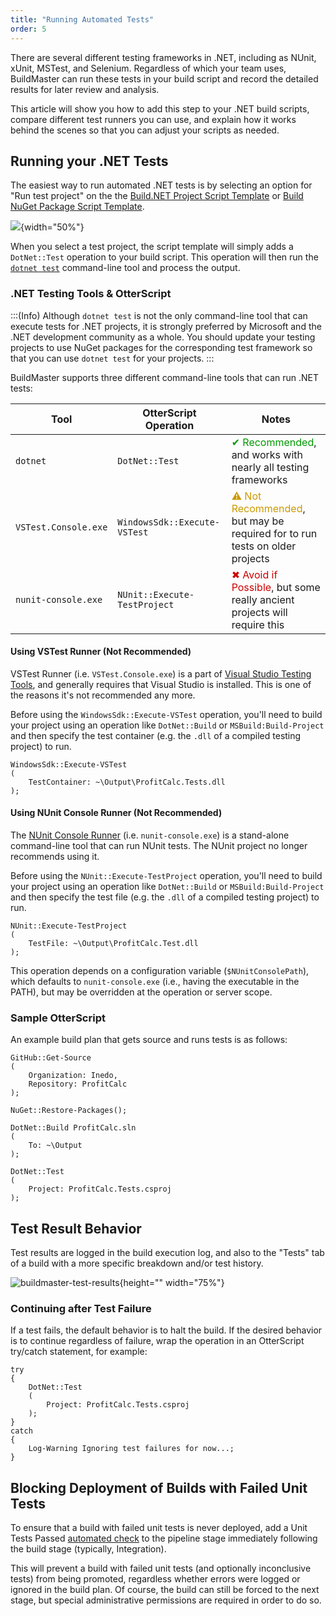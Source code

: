 ```yaml
---
title: "Running Automated Tests"
order: 5
---
```



There are several different testing frameworks in .NET, including as NUnit, xUnit, MSTest, and Selenium. Regardless of which your team uses, BuildMaster can run these tests in your build script and record the detailed results for later review and analysis.

This article will show you how to add this step to your .NET build scripts, compare different test runners you can use, and explain how it works behind the scenes so that you can adjust your scripts as needed.

## Running your .NET Tests
The easiest way to run automated .NET tests is by selecting an option for "Run test project" on the the [Build.NET Project Script Template](/docs/buildmaster/builds-continuous-integration/buildmaster-build-scripts/buildmaster-build-net-project-script-template) or [Build NuGet Package Script Template](/docs/buildmaster/builds-continuous-integration/buildmaster-build-scripts/build-nuget-package-script-template). 

![](/resources/docs/buildmaster-dotnet-build-with-npm-template.png){width="50%"}

When you select a test project, the script template will simply adds a `DotNet::Test` operation to your build script. This operation will then run the [`dotnet test`](https://learn.microsoft.com/en-us/dotnet/core/tools/dotnet-test) command-line tool and process the output.

### .NET Testing Tools & OtterScript
:::(Info)
Although `dotnet test` is not the only command-line tool that can execute tests for .NET projects, it is strongly preferred by Microsoft and the .NET development community as a whole. You should update your testing projects to use NuGet packages for the corresponding test framework so that you can use `dotnet test` for your projects.
:::

BuildMaster supports three different command-line tools that can run .NET tests:

| Tool | OtterScript Operation | Notes
| --- | --- | ---
| `dotnet`  | `DotNet::Test` | <span style="color:#090">✔ Recommended</span>, and works with nearly all testing frameworks
| `VSTest.Console.exe` | `WindowsSdk::Execute-VSTest` |  <span style="color:#C90">⚠ Not Recommended</span>, but may be required for to run tests on older projects
| `nunit-console.exe` | `NUnit::Execute-TestProject` | <span style="color:#C00">✖ Avoid if Possible</span>, but some really ancient projects will require this

#### Using VSTest Runner (Not Recommended)

VSTest Runner (i.e. `VSTest.Console.exe`) is a part of [Visual Studio Testing Tools](https://docs.microsoft.com/en-us/visualstudio/test/improve-code-quality), and generally requires that Visual Studio is installed. This is one of the reasons it's not recommended any more.

Before using the `WindowsSdk::Execute-VSTest` operation, you'll need to build your project using an operation like `DotNet::Build` or `MSBuild:Build-Project` and then specify the test container (e.g.  the `.dll` of a compiled testing project) to run. 

```(OtterScript)
WindowsSdk::Execute-VSTest
(
    TestContainer: ~\Output\ProfitCalc.Tests.dll
);
```

#### Using NUnit Console Runner (Not Recommended)
The [NUnit Console Runner](https://docs.nunit.org/articles/nunit/running-tests/Console-Runner.html) (i.e. `nunit-console.exe`) is a stand-alone command-line tool that can run NUnit tests. The NUnit project no longer recommends using it.

Before using the `NUnit::Execute-TestProject` operation, you'll need to build your project using an operation like `DotNet::Build` or `MSBuild:Build-Project` and then specify the test file (e.g.  the `.dll` of a compiled testing project) to run. 

```(OtterScript)
NUnit::Execute-TestProject
(
    TestFile: ~\Output\ProfitCalc.Test.dll
);
```

This operation depends on a configuration variable (`$NUnitConsolePath`), which defaults to `nunit-console.exe` (i.e., having the executable in the PATH), but may be overridden at the operation or server scope.


### Sample OtterScript
An example build plan that gets source and runs tests is as follows:

```(OtterScript)
GitHub::Get-Source
(
    Organization: Inedo,
    Repository: ProfitCalc
);
 
NuGet::Restore-Packages();

DotNet::Build ProfitCalc.sln
(  
    To: ~\Output
);

DotNet::Test
(
    Project: ProfitCalc.Tests.csproj
);
```

## Test Result Behavior

Test results are logged in the build execution log, and also to the "Tests" tab of a build with a more specific breakdown and/or test history. 

![buildmaster-test-results](/resources/docs/buildmaster-test-results.png){height="" width="75%"}


### Continuing after Test Failure
If a test fails, the default behavior is to halt the build. If the desired behavior is to continue regardless of failure, wrap the operation in an OtterScript try/catch statement, for example:

```(OtterScript)
try
{
    DotNet::Test
    (
        Project: ProfitCalc.Tests.csproj
    );
}
catch
{
    Log-Warning Ignoring test failures for now...;
}
```

## Blocking Deployment of Builds with Failed Unit Tests 

To ensure that a build with failed unit tests is never deployed, add a Unit Tests Passed [automated check](/docs/buildmaster/deployment-continuous-delivery/automated-testing-verification-automatic-manual-approvals/buildmaster-ci-cd-testing-and-verification-approvals-automated-checks) to the pipeline stage immediately following the build stage (typically, Integration). 

This will prevent a build with failed unit tests (and optionally inconclusive tests) from being promoted, regardless whether errors were logged or ignored in the build plan. Of course, the build can still be forced to the next stage, but special administrative permissions are required in order to do so.